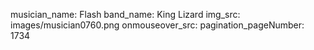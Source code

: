 musician_name: Flash
band_name: King Lizard
img_src: images/musician0760.png
onmouseover_src: 
pagination_pageNumber: 1734